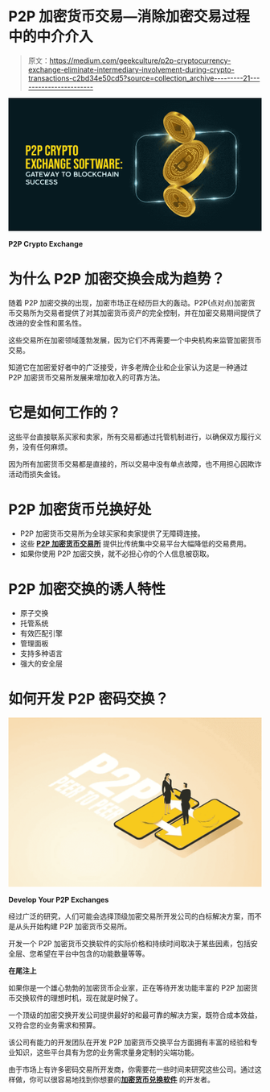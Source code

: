 # P2P 加密货币交易—消除加密交易过程中的中介介入

> 原文：<https://medium.com/geekculture/p2p-cryptocurrency-exchange-eliminate-intermediary-involvement-during-crypto-transactions-c2bd34e50cd5?source=collection_archive---------21----------------------->

![](img/66e737ea0d9bbedce43c16aeed29711b.png)

**P2P Crypto Exchange**

# **为什么 P2P 加密交换会成为趋势？**

随着 P2P 加密交换的出现，加密市场正在经历巨大的轰动。P2P(点对点)加密货币交易所为交易者提供了对其加密货币资产的完全控制，并在加密交易期间提供了改进的安全性和匿名性。

这些交易所在加密领域蓬勃发展，因为它们不再需要一个中央机构来监管加密货币交易。

知道它在加密爱好者中的广泛接受，许多老牌企业和企业家认为这是一种通过 P2P 加密货币交易所发展来增加收入的可靠方法。

# **它是如何工作的？**

这些平台直接联系买家和卖家，所有交易都通过托管机制进行，以确保双方履行义务，没有任何麻烦。

因为所有加密货币交易都是直接的，所以交易中没有单点故障，也不用担心因欺诈活动而损失金钱。

# **P2P 加密货币兑换好处**

*   P2P 加密货币交易所为全球买家和卖家提供了无障碍连接。
*   这些 [**P2P 加密货币交易所**](https://www.infiniteblocktech.com/p2p-cryptocurrency-exchange?utm_source=medium&utm_medium=guestblog&utm_campaign=vigneshraju) 提供比传统集中交易平台大幅降低的交易费用。
*   如果你使用 P2P 加密交换，就不必担心你的个人信息被窃取。

# **P2P 加密交换的诱人特性**

*   原子交换
*   托管系统
*   有效匹配引擎
*   管理面板
*   支持多种语言
*   强大的安全层

# **如何开发 P2P 密码交换？**

![](img/f624a088a6dc212aee9ed304a559772d.png)

**Develop Your P2P Exchanges**

经过广泛的研究，人们可能会选择顶级加密交易所开发公司的白标解决方案，而不是从头开始构建 P2P 加密货币交易所。

开发一个 P2P 加密货币交换软件的实际价格和持续时间取决于某些因素，包括安全层、您希望在平台中包含的功能数量等等。

**在尾注上**

如果你是一个雄心勃勃的加密货币企业家，正在等待开发功能丰富的 P2P 加密货币交换软件的理想时机，现在就是时候了。

一个顶级的加密交换开发公司提供最好的和最可靠的解决方案，既符合成本效益，又符合您的业务需求和预算。

该公司有能力的开发团队在开发 P2P 加密货币交换平台方面拥有丰富的经验和专业知识，这些平台具有为您的业务需求量身定制的尖端功能。

由于市场上有许多密码交易所开发商，你需要花一些时间来研究这些公司。通过这样做，你可以很容易地找到你想要的[**加密货币兑换软件**](https://www.infiniteblocktech.com/cryptocurrency-exchange-software?utm_source=medium&utm_medium=guestblog&utm_campaign=vigneshraju) 的开发者。